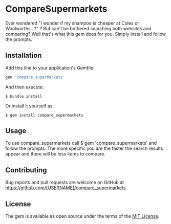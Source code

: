 # CompareSupermarkets

Ever wondered "I wonder if my shampoo is cheaper at Coles or Woolworths...?" ? But can't be bothered searching both websites and comparing? Well that's what this gem does for you. Simply install and follow the prompts.

## Installation

Add this line to your application's Gemfile:

```ruby
gem 'compare_supermarkets'
```

And then execute:

    $ bundle install

Or install it yourself as:

    $ gem install compare_supermarkets

## Usage

To use compare_supermarkets call $ gem 'compare_supermarkets'
and follow the prompts. The more specific you are the faster the search results appear
and there will be less items to compare.


## Contributing

Bug reports and pull requests are welcome on GitHub at https://github.com/[USERNAME]/compare_supermarkets.

## License

The gem is available as open source under the terms of the [MIT License](https://opensource.org/licenses/MIT).
